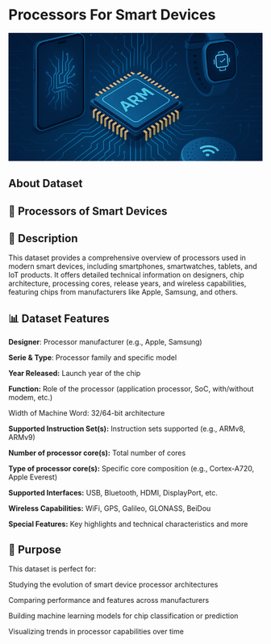 # Processors For Smart Devices

![Image](https://github.com/Ishita95-harvad/P/blob/main/dataset-cover%20(4).png)

## About Dataset

## 🧠 Processors of Smart Devices

## 📄 Description
This dataset provides a comprehensive overview of processors used in modern smart devices, including smartphones, smartwatches, tablets, and IoT products. It offers detailed technical information on designers, chip architecture, processing cores, release years, and wireless capabilities, featuring chips from manufacturers like Apple, Samsung, and others.

## 📊 Dataset Features
**Designer**: Processor manufacturer (e.g., Apple, Samsung)

**Serie & Type**: Processor family and specific model

**Year Released:** Launch year of the chip

**Function:** Role of the processor (application processor, SoC, with/without modem, etc.)

Width of Machine Word: 32/64-bit architecture

**Supported Instruction Set(s):** Instruction sets supported (e.g., ARMv8, ARMv9)

**Number of processor core(s):** Total number of cores

**Type of processor core(s):** Specific core composition (e.g., Cortex-A720, Apple Everest)

**Supported Interfaces:** USB, Bluetooth, HDMI, DisplayPort, etc.

**Wireless Capabilities:** WiFi, GPS, Galileo, GLONASS, BeiDou

**Special Features:** Key highlights and technical characteristics
and more

## 🎯 Purpose
This dataset is perfect for:

Studying the evolution of smart device processor architectures

Comparing performance and features across manufacturers

Building machine learning models for chip classification or prediction

Visualizing trends in processor capabilities over time
